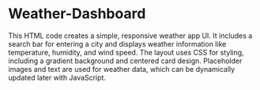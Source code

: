 # Weather-Dashboard

This HTML code creates a simple, responsive weather app UI.
It includes a search bar for entering a city and displays weather information like temperature, humidity, and wind speed.
The layout uses CSS for styling, including a gradient background and centered card design.
Placeholder images and text are used for weather data, which can be dynamically updated later with JavaScript.